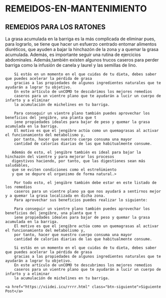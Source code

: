 # REMEIDOS-EN-MANTENIMIENTO

<h2>REMEDIOS PARA LOS RATONES </h2>
        La grasa acumulada en la barriga es la más complicada de eliminar pues, para lograrlo, se tiene que hacer un
        esfuerzo centrado entomar alimentos
        diuréticos, que ayuden a bajar la hinchazón de la zona y a quemar la grasa acumulada. Además,
        es importante seguir una rutina de ejercicios abdominales. Además,también existen
        algunos trucos caseros para perder barriga
        como la infusión de canela y laurel y las semillas de lino.
        
        Si estás en un momento en el que cuidas de tu dieta, debes saber que puedes acelerar la pérdida de grasa
        gracias a las propiedades de algunos ingredientes naturales que te ayudarán a lograr tu objetivo.
        En este artículo de unCOMO te descubrimos los mejores remedios
        caseros para un vientre plano que te ayudarán a lucir un cuerpo de infarto y a eliminar
        la acumulación de michelines en tu barriga.
        
        Para conseguir un vientre plano también puedes aprovechar los beneficios del jengibre, una planta que t
        iene propiedades ideales para bajar de peso y quemar la grasa acumulada en la barriga.
        El motivo es que el jengibre actúa como un quemagrasas al activar el funcionamiento del metabolismo y,
        por tanto, hacer que nuestro cuerpo consuma una mayor 
        cantidad de calorías diarias de las que habitualmente consume.
        
       Además de esto, el jengibre también es ideal para bajar la hinchazón del vientre y para mejorar los procesos 
       digestivos haciendo, por tanto, que las digestiones sean más saludables,
       que se eviten condiciones como el estreñimiento 
       y que se depure el organismo de forma natural.>
        
        Por todo esto, el jengibre también debe estar en este listado de los remedios
        caseros para un vientre plano ya que nos ayudará a sentirnos mejor y a quemar la grasa localizada en dicha zona. 
        Para aprovechar sus beneficios puedes realizar lo siguiente:

        Para conseguir un vientre plano también puedes aprovechar los beneficios del jengibre, una planta que t
        iene propiedades ideales para bajar de peso y quemar la grasa acumulada en la barriga.
        El motivo es que el jengibre actúa como un quemagrasas al activar el funcionamiento del metabolismo y,
        por tanto, hacer que nuestro cuerpo consuma una mayor 
        cantidad de calorías diarias de las que habitualmente consume.

        Si estás en un momento en el que cuidas de tu dieta, debes saber que puedes acelerar la pérdida de grasa
        gracias a las propiedades de algunos ingredientes naturales que te ayudarán a lograr tu objetivo.
        En este artículo de unCOMO te descubrimos los mejores remedios
        caseros para un vientre plano que te ayudarán a lucir un cuerpo de infarto y a eliminar
        la acumulación de michelines en tu barriga.

<html lang="es">
<head>
    <meta charset="UTF-8">
    <meta name="viewport" content="width=device-width, initial-scale=1.0">
    <title>Botón Siguiente Post</title>
    <style>
        .btn-siguiente {
            background-color: #4CAF50; /* Color del botón */
            border: none;
            color: white;
            padding: 15px 32px;
            text-align: center;
            text-decoration: none;
            display: inline-block;
            font-size: 16px;
            margin: 10px 2px;
            cursor: pointer;
            border-radius: 5px;
        }
    </style>
</head>
<body>

    <a href="https://viidei.icu/rrrr.html" class="btn-siguiente">Siguiente Post</a>

</body>
</html>

